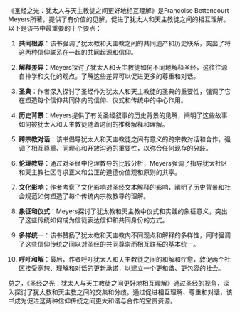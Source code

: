 《圣经之光：犹太人与天主教徒之间更好地相互理解》是Françoise Bettencourt Meyers所著，提供了有价值的见解，促进了犹太人和天主教徒之间的相互理解。以下是该书中最重要的十个要点：

1. **共同根源**：该书强调了犹太教和天主教之间的共同遗产和历史联系，突出了将这两种信仰联系在一起的共同起源和信仰。

2. **解释差异**：Meyers探讨了犹太人和天主教徒如何不同地解释圣经，这往往源自神学和文化的观点。了解这些差异可以促进更多的尊重和对话。

3. **圣典**：作者深入探讨了圣经作为犹太人和天主教徒的圣典的重要性，强调了它在塑造每个信仰共同体内的信仰、仪式和传统中的中心作用。

4. **历史背景**：Meyers提供了有关圣经叙事的历史背景的见解，阐明了这些故事如何被犹太人和天主教徒随着时间的推移解释和理解。

5. **跨宗教对话**：该书倡导犹太人和天主教徒之间有意义的跨宗教对话和合作，强调了相互尊重、同理心和开放沟通的重要性，以弥合任何现存的分歧。

6. **伦理教导**：通过对圣经中伦理教导的比较分析，Meyers强调了指导犹太社区和天主教社区寻求正义和公正的道德价值观和原则的共享。

7. **文化影响**：作者考察了文化影响对圣经文本解释的影响，阐明了历史背景和社会规范如何塑造了每个传统内宗教教导的理解。

8. **象征和仪式**：Meyers探讨了犹太教和天主教中仪式和实践的象征意义，突出了这些传统如何成为信徒表达信仰和共同身份的方式。

9. **多样统一**：该书赞扬了犹太教和天主教内不同观点和解释的多样性，同时强调了这些信仰传统之间以对圣经的共同尊崇而相互联系的基本统一。

10. **呼吁和解**：最后，作者呼吁犹太人和天主教徒之间的和解和疗愈，敦促两个社区接受宽恕、理解和对话的更新承诺，以建立一个更和谐、更包容的社会。

总之，《圣经之光：犹太人与天主教徒之间更好地相互理解》通过圣经的视角，深入探讨了犹太教和天主教之间的交集和分歧。通过促进相互理解、尊重和对话，该书成为促进这两种信仰传统之间更大和谐与合作的宝贵资源。